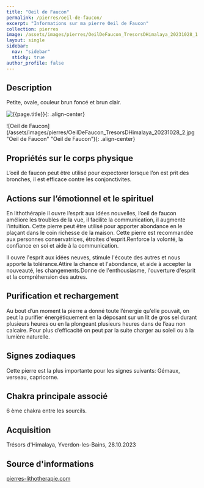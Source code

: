 ```yaml
---
title: "Oeil de Faucon"
permalink: /pierres/oeil-de-faucon/
excerpt: "Informations sur ma pierre Oeil de Faucon"
collection: pierres
image: /assets/images/pierres/OeilDeFaucon_TresorsDHimalaya_20231028_1.jpg "Oeil de Faucon"
layout: single
sidebar:
  nav: "sidebar"
  sticky: true
author_profile: false
---
```


<!-- # Oeil de Faucon -->

## Description
Petite, ovale, couleur brun foncé et brun clair.

![{{page.title}}]({{page.image}} "Oeil de Faucon"){: .align-center}

![Oeil de Faucon](/assets/images/pierres/OeilDeFaucon_TresorsDHimalaya_20231028_2.jpg "Oeil de Faucon" "Oeil de Faucon"){: .align-center}


## Propriétés sur le corps physique
L’oeil de faucon peut être utilisé pour expectorer lorsque l’on est prit des bronches, il est efficace contre les conjonctivites.


## Actions sur l’émotionnel et le spirituel
En lithothérapie il ouvre l’esprit aux idées nouvelles, l’oeil de faucon améliore les troubles de la vue, il facilite la communication, il augmente l’intuition. Cette pierre peut être utilisé pour apporter abondance en le plaçant dans le coin richesse de la maison.
Cette pierre est recommandée aux personnes conservatrices, étroites d'esprit.Renforce la volonté, la confiance en soi et aide à la communication.

Il ouvre l'esprit aux idées neuves, stimule l'écoute des autres et nous apporte la tolérance.Attire la chance et l'abondance, et aide à accepter la nouveauté, les changements.Donne de l'enthousiasme, l'ouverture d'esprit et la compréhension des autres.


## Purification et rechargement
Au bout d’un moment la pierre a donné toute l’énergie qu’elle pouvait, on peut la purifier énergétiquement en la déposant sur un lit de gros sel durant plusieurs heures ou en la plongeant plusieurs heures dans de l’eau non calcaire. Pour plus d’efficacité on peut par la suite charger au soleil ou à la lumière naturelle.


## Signes zodiaques
Cette pierre est la plus importante pour les signes suivants: Gémaux, verseau, capricorne.


## Chakra principale associé
6 ème chakra entre les sourcils.


## Acquisition
Trésors d'Himalaya, Yverdon-les-Bains, 28.10.2023


## Source d'informations
[pierres-lithotherapie.com](https://www.pierres-lithotherapie.com/oeil-de-faucon-proprietes/)
